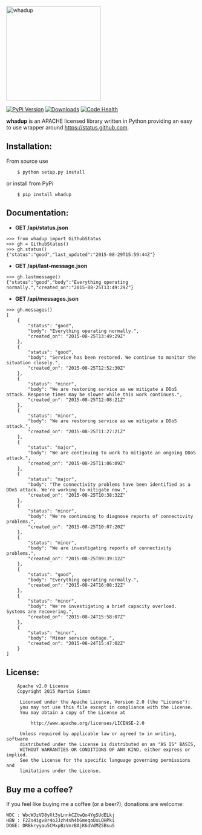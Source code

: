 <img src="http://i.imgur.com/GhRFTwE.jpg" height=250 alt="whadup" title="whadup">

[![PyPi Version](http://img.shields.io/pypi/v/whadup.svg)](https://pypi.python.org/pypi/whadup/)   [![Downloads](http://img.shields.io/pypi/dm/whadup.svg)](https://pypi.python.org/pypi/whadup/)
[![Code Health](https://landscape.io/github/mrsmn/whadup/master/landscape.svg)](https://landscape.io/github/mrsmn/whadup/master)

**whadup** is an APACHE licensed library written in Python providing an easy to use wrapper around https://status.github.com.

## Installation:

From source use

		$ python setup.py install

or install from PyPi

		$ pip install whadup

## Documentation:

- **GET /api/status.json**
```
>>> from whadup import GithubStatus
>>> gh = GithubStatus()
>>> gh.status()
{"status":"good","last_updated":"2015-08-29T15:59:44Z"}
```

- **GET /api/last-message.json**
```
>>> gh.lastmessage()
{"status":"good","body":"Everything operating normally.","created_on":"2015-08-25T13:49:29Z"}
```

- **GET /api/messages.json**
```
>>> gh.messages()
[
	{
		"status": "good", 
		"body": "Everything operating normally.", 
		"created_on": "2015-08-25T13:49:29Z"
	}, 
	{
		"status": "good", 
		"body": "Service has been restored. We continue to monitor the situation closely.", 
		"created_on": "2015-08-25T12:52:30Z"
	}, 
	{
		"status": "minor", 
		"body": "We are restoring service as we mitigate a DDoS attack. Response times may be slower while this work continues.", 
		"created_on": "2015-08-25T12:08:21Z"
	}, 
	{
		"status": "minor", 
		"body": "We are restoring service as we mitigate a DDoS attack.", 
		"created_on": "2015-08-25T11:27:21Z"
	}, 
	{
		"status": "major", 
		"body": "We are continuing to work to mitigate an ongoing DDoS attack.", 
		"created_on": "2015-08-25T11:06:09Z"
	}, 
	{
		"status": "major", 
		"body": "The connectivity problems have been identified as a DDoS attack. We're working to mitigate now.", 
		"created_on": "2015-08-25T10:38:32Z"
	}, 
	{
		"status": "minor", 
		"body": "We're continuing to diagnose reports of connectivity problems.", 
		"created_on": "2015-08-25T10:07:20Z"
	}, 
	{
		"status": "minor", 
		"body": "We are investigating reports of connectivity problems.", 
		"created_on": "2015-08-25T09:39:12Z"
	}, 
	{
		"status": "good", 
		"body": "Everything operating normally.", 
		"created_on": "2015-08-24T16:08:32Z"
	}, 
	{
		"status": "minor", 
		"body": "We're investigating a brief capacity overload. Systems are recovering.", 
		"created_on": "2015-08-24T15:58:07Z"
	}, 
	{
		"status": "minor", 
		"body": "Minor service outage.", 
		"created_on": "2015-08-24T15:47:02Z"
	}
]
```

## License:

```
	Apache v2.0 License
	Copyright 2015 Martin Simon

	 Licensed under the Apache License, Version 2.0 (the "License");
	 you may not use this file except in compliance with the License.
	 You may obtain a copy of the License at

		 http://www.apache.org/licenses/LICENSE-2.0

	 Unless required by applicable law or agreed to in writing, software
	 distributed under the License is distributed on an "AS IS" BASIS,
	 WITHOUT WARRANTIES OR CONDITIONS OF ANY KIND, either express or implied.
	 See the License for the specific language governing permissions and
	 limitations under the License.

```

## Buy me a coffee?

If you feel like buying me a coffee (or a beer?), donations are welcome:

```
WDC : WbcWJzVD8yXt3yLnnkCZtwQo4YgSUdELkj
HBN : F2Zs4igv8r4oJJzh4sh4bGmeqoUxLQHPki
DOGE: DRBkryyau5CMxpBzVmrBAjK6dVdMZSBsuS
```
